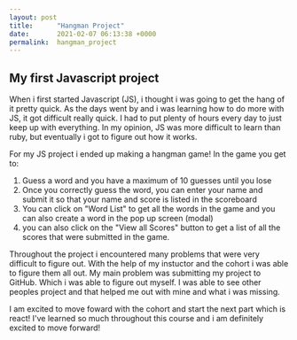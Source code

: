 ```yaml
---
layout: post
title:      "Hangman Project"
date:       2021-02-07 06:13:38 +0000
permalink:  hangman_project
---
```


## My first Javascript project

When i first started Javascript (JS), i thought i was going to get the hang of it pretty quick. As the days went by and i was learning how to do more with JS, it got difficult really quick. I had to put plenty of hours every day to just keep up with everything. In my opinion, JS was more difficult to learn than ruby, but eventually i got to figure out how it works.

For my JS project i ended up making a hangman game! In the game you get to:
1. Guess a word and you have a maximum of 10 guesses until you lose
2. Once you correctly guess the word, you can enter your name and submit it so that your name and score is listed in the scoreboard
3. You can click on "Word List" to get all the words in the game and you can also create a word in the pop up screen (modal)
4. you can also click on the "View all Scores" button to get a list of all the scores that were submitted in the game.

Throughout the project i encountered many problems that were very difficult to figure out. With the help of my instuctor and the cohort i was able to figure them all out. My main problem was submitting my project to GitHub. Which i was able to figure out myself. I was able to see other peoples project and that helped me out with mine and what i was missing. 

I am excited to move foward with the cohort and start the next part which is react! I've learned so much throughout this course and i am definitely excited to move forward!


